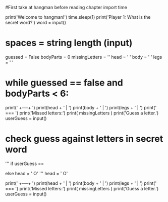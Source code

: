 #First take at hangman before reading chapter
import time

print('Welcome to hangman!')
time.sleep(1)
print('Player 1: What is the secret word?')
word = input()
# spaces = string length (input)

guessed = False
bodyParts = 0
missingLetters = ''
head = '      '
body = '      '
legs = '      '  

# while guessed == false and bodyParts < 6:
print('     +---+     ')
print(head + '   |    ')
print(body + '   |    ')
print(legs + '   |    ')
print('        ===    ')
print('Missed letters:')
print(  missingLetters )
print('Guess a letter.')
userGuess = input()
# check guess against letters in secret word
'''
if userGuess ==

else
    head = '     O'
'''
head = '     O'

print('     +---+     ')
print(head + '   |    ')
print(body + '   |    ')
print(legs + '   |    ')
print('        ===    ')
print('Missed letters:')
print(  missingLetters )
print('Guess a letter.')
userGuess = input()

